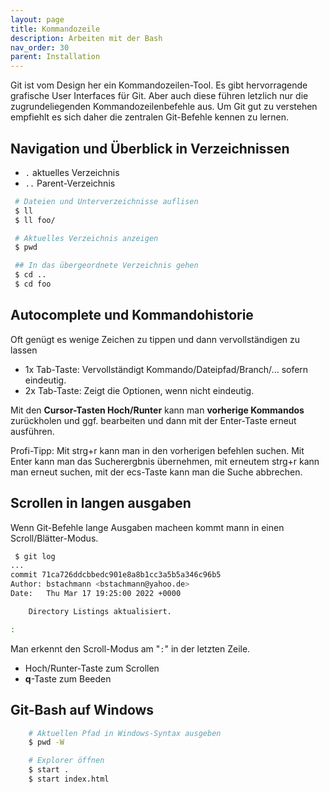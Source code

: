 ```yaml
---
layout: page
title: Kommandozeile
description: Arbeiten mit der Bash
nav_order: 30
parent: Installation
---
```


Git ist vom Design her ein Kommandozeilen-Tool. Es gibt hervorragende grafische User Interfaces für Git.
Aber auch diese führen letzlich nur die zugrundeliegenden Kommandozeilenbefehle aus.
Um Git gut zu verstehen empfiehlt es sich daher die zentralen Git-Befehle kennen zu lernen.

## Navigation und Überblick in Verzeichnissen

 * `.` aktuelles Verzeichnis
 * `..` Parent-Verzeichnis

```bash
 # Dateien und Unterverzeichnisse auflisen
 $ ll
 $ ll foo/

 # Aktuelles Verzeichnis anzeigen
 $ pwd

 ## In das übergeordnete Verzeichnis gehen
 $ cd ..
 $ cd foo
```

## Autocomplete und Kommandohistorie

Oft genügt es wenige Zeichen zu tippen und dann vervollständigen zu lassen

 * 1x Tab-Taste: Vervollständigt Kommando/Dateipfad/Branch/... sofern eindeutig.
 * 2x Tab-Taste: Zeigt die Optionen, wenn nicht eindeutig.

Mit den **Cursor-Tasten Hoch/Runter** kann man **vorherige Kommandos** zurückholen und ggf. bearbeiten und dann mit der Enter-Taste erneut ausführen.

Profi-Tipp: Mit strg+r kann man in den vorherigen befehlen suchen. Mit Enter kann man das Sucherergbnis übernehmen, mit erneutem strg+r kann man erneut suchen, mit der ecs-Taste kann man die Suche abbrechen.

## Scrollen in langen ausgaben

Wenn Git-Befehle lange Ausgaben macheen kommt mann in einen Scroll/Blätter-Modus.

```bash
 $ git log
...
commit 71ca726ddcbbedc901e8a8b1cc3a5b5a346c96b5
Author: bstachmann <bstachmann@yahoo.de>
Date:   Thu Mar 17 19:25:00 2022 +0000

    Directory Listings aktualisiert.

:
```
Man erkennt den Scroll-Modus am "`:`" in der letzten Zeile.

 * Hoch/Runter-Taste zum Scrollen
 * **q**-Taste zum Beeden

## Git-Bash auf Windows

```bash
    # Aktuellen Pfad in Windows-Syntax ausgeben
    $ pwd -W

    # Explorer öffnen
    $ start . 
    $ start index.html
```